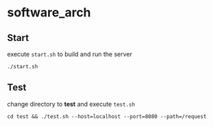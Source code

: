 # software_arch

## Start
execute `start.sh` to build and run the server
```
./start.sh
```

## Test
change directory to __test__ and execute `test.sh`
```
cd test && ./test.sh --host=localhost --port=8080 --path=/request
```
